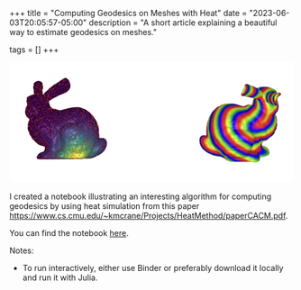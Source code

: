 +++
title = "Computing Geodesics on Meshes with Heat"
date = "2023-06-03T20:05:57-05:00"
description = "A short article explaining a beautiful way to estimate geodesics on meshes."

tags = []
+++


![Bunnies with level curves](bunny.png)

I created a notebook illustrating an interesting algorithm for computing geodesics by using heat simulation from this paper https://www.cs.cmu.edu/~kmcrane/Projects/HeatMethod/paperCACM.pdf.

You can find the notebook [here](https://ian.limarta.org/HeatMethod/heat_method.html).


Notes:
- To run interactively, either use Binder or preferably download it locally and run it with Julia.
